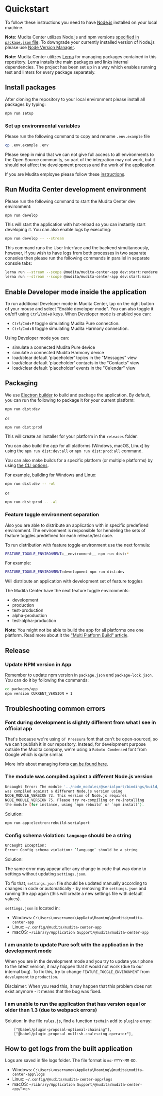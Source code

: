 # Quickstart

To follow these instructions you need to have [Node.js](https://nodejs.org) installed on your local machine.

**Note:** Mudita Center utilizes Node.js and npm versions [specified in `package.json` file](package.json#L264). To downgrade your currently installed version of Node.js please use [Node Version Manager](https://github.com/nvm-sh/nvm).

**Note:** Mudita Center utilizes [Lerna](https://github.com/lerna/lerna) for managing packages contained in this repository. Lerna installs the main packages and links internal dependencies. The project has been set up in a way which enables running test and linters for every package separately.

## Install packages

After cloning the repository to your local environment please install all packages by typing:

```bash
npm run setup
```

### Set up environmental variables

Please run the following command to copy and rename `.env.example` file

```bash
cp .env.example .env
```

Please keep in mind that we can not give full access to all environments to the Open Source community, so part of the integration may not work, but it should not affect the development process and the work of the application.

If you are Mudita employee please follow these [instructions](https://appnroll.atlassian.net/l/c/aSD9NC1u).

## Run Mudita Center development environment

Please run the following command to start the Mudita Center dev environment:

```bash
npm run develop
```

This will start the application with hot-reload so you can instantly start developing it. You can also enable logs by executing:

```bash
npm run develop -- --stream
```

This command runs the User Interface and the backend simultaneously, however, if you wish to have logs from both processes in two separate consoles then please run the following commands in parallel in separate console tabs:

```bash
lerna run --stream --scope @mudita/mudita-center-app dev:start:renderer
lerna run --stream --scope @mudita/mudita-center-app dev:start:main
```

## Enable Developer mode inside the application

To run additional Developer mode in Mudita Center, tap on the right button of your mouse and select "Enable developer mode". You can also toggle it on/off using `Ctrl`/`Cmd`+`D` keys. When Developer mode is enabled you can:

- `Ctrl`/`Cmd`+`P` toggle simulating Mudita Pure connection.
- `Ctrl`/`Cmd`+`B` toggle simulating Mudita Harmony connection.

Using Developer mode you can:

- simulate a connected Mudita Pure device
- simulate a connected Mudita Harmony device
- load/clear default 'placeholder' topics in the "Messages" view
- load/clear default 'placeholder' contacts in the "Contacts" view
- load/clear default 'placeholder' events in the "Calendar" view

## Packaging

We use [Electron builder](https://www.electron.build/) to build and package the application. By default, you can run the following to package it for your current platform:

```bash
npm run dist:dev
```

or

```bash
npm run dist:prod
```

This will create an installer for your platform in the `releases` folder.

You can also build the app for all platforms (Windows, macOS, Linux) by using the `npm run dist:dev:all` or `npm run dist:prod:all` command.

You can also make builds for a specific platform (or multiple platforms) by using [the CLI options](https://www.electron.build/cli).

For example, building for Windows and Linux:

```bash
npm run dist:dev -- -wl
```

or

```bash
npm run dist:prod -- -wl
```

### Feature toggle environment separation

Also you are able to distribute an application with in specific predefined environment. The environment is responsible for hendeling the sets of feature toggles predefined for each release/test case.

To run distribution with feature toggle environment use the next formula:

```bash
FEATURE_TOGGLE_ENVIRONMENT=__environment__ npm run dist:*
```

For example:

```bash
FEATURE_TOGGLE_ENVIRONMENT=development npm run dist:dev
```

Will distribute an application with development set of feature toggles

The Mudita Center have the next feature toggle environments:

- development
- production
- test-production
- alpha-production
- test-alpha-production

**Note:** You might not be able to build the app for all platforms one one platform. Read more about it the ["Multi Platform Build" article](https://www.electron.build/multi-platform-build).

## Release

### Update NPM version in App

Remember to update npm version in `package.json` and `package-lock.json`. You can do it by following the commands:

```bash
cd packages/app
npm version CURRENT_VERSION + 1
```

## Troubleshooting common errors

### Font during development is slightly different from what I see in official app

That's because we're using `GT Pressura` font that can't be open-sourced, so we can't publish it in our repository.
Instead, for development purpose outside the Mudita company, we're using a `Roboto Condensed` font from Google which is quite similar.

More info about managing fonts [can be found here](packages/app/src/renderer/fonts/README.md).

### The module was compiled against a different Node.js version

```bash
Uncaught Error: The module '../node_modules/@serialport/bindings/build/Release/bindings.node'
was compiled against a different Node.js version using
NODE_MODULE_VERSION 72. This version of Node.js requires
NODE_MODULE_VERSION 75. Please try re-compiling or re-installing
the module (for instance, using `npm rebuild` or `npm install`).
```

Solution:

```bash
npm run app:electron:rebuild-serialport
```

### Config schema violation: `language` should be a string

```bash
Uncaught Exception:
Error: Config schema violation: `language` should be a string
```

Solution:

The same error may appear after any change in code that was done to settings without updating `settings.json`.

To fix that, `settings.json` file should be updated manually according to changes in code or automatically - by removing the `settings.json` and running the app again (this will create a new settings file with default values).

`settings.json` is located in:

- Windows: `C:\Users\<username>\AppData\Roaming\@mudita\mudita-center-app`
- Linux: `~/.config/@mudita/mudita-center-app`
- macOS: `~/Library/Application Support/@mudita/mudita-center-app`

### I am unable to update Pure soft with the application in the development mode

When you are in the development mode and you try to update your phone to the latest version, it may happen that it would not work (due to our internal bug). To fix this, try to change `FEATURE_TOGGLE_ENVIRONMENT` from `development` to `production`.

Disclaimer:
When you read this, it may happen that this problem does not exist anymore - it means that the bug was fixed.

### I am unable to run the application that has version equal or older than 1.3 (due to webpack errors)

Solution:
In the file `rules.js`, find a function `tsxMain` add to `plugins` array:

```
    ["@babel/plugin-proposal-optional-chaining"],
    ["@babel/plugin-proposal-nullish-coalescing-operator"],
```

## How to get logs from the built application

Logs are saved in file logs folder. The file format is `mc-YYYY-MM-DD`.

- Windows: `C:\Users\<username>\AppData\Roaming\@mudita\mudita-center-app\logs`
- Linux: `~/.config/@mudita/mudita-center-app/logs`
- macOS: `~/Library/Application Support/@mudita/mudita-center-app/logs`
